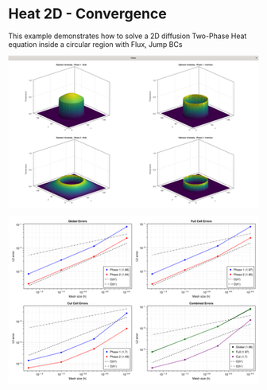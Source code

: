 # Heat 2D - Convergence

This example demonstrates how to solve a 2D diffusion Two-Phase Heat equation inside a circular region with Flux, Jump BCs

![](assests/heat_2d_2ph/heat_2d_2ph_henry_end.png)

![](assests/heat_2d_2ph/temp_conv.png)
